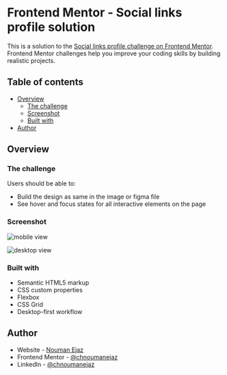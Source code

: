# Frontend Mentor - Social links profile solution

This is a solution to the [Social links profile challenge on Frontend Mentor](https://www.frontendmentor.io/challenges/social-links-profile-UG32l9m6dQ). Frontend Mentor challenges help you improve your coding skills by building realistic projects.

## Table of contents

- [Overview](#overview)
  - [The challenge](#the-challenge)
  - [Screenshot](#screenshot)
  - [Built with](#built-with)
- [Author](#author)

## Overview

### The challenge

Users should be able to:

- Build the design as same in the image or figma file
- See hover and focus states for all interactive elements on the page

### Screenshot
![mobile view](https://github.com/chnoumanejaz/frontend-mentor-challenges/assets/66419928/e8f46873-659b-49ed-a449-e5905ae21929)

![desktop view](https://github.com/chnoumanejaz/frontend-mentor-challenges/assets/66419928/f299c603-d51f-4efe-b6bf-ba6433958ae2)


### Built with

- Semantic HTML5 markup
- CSS custom properties
- Flexbox
- CSS Grid
- Desktop-first workflow

## Author

- Website - [Nouman Ejaz](https://noumanejaz.netlify.app/)
- Frontend Mentor - [@chnoumanejaz](https://www.frontendmentor.io/profile/chnoumanejaz)
- LinkedIn - [@chnoumanejaz](https://www.linkedin.com/in/chnoumanejaz)
